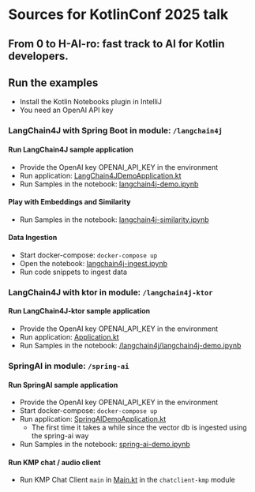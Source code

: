 # Sources for KotlinConf 2025 talk 
## From 0 to H-AI-ro: fast track to AI for Kotlin developers.

## Run the examples
- Install the Kotlin Notebooks plugin in IntelliJ
- You need an OpenAI API key

### LangChain4J with Spring Boot in module: `/langchain4j`

#### Run LangChain4J sample application
- Provide the OpenAI key OPENAI_API_KEY in the environment
- Run application: [LangChain4JDemoApplication.kt](langchain4j/src/main/kotlin/dev/example/LangChain4JDemoApplication.kt)
- Run Samples in the notebook: [langchain4j-demo.ipynb](langchain4j/langchain4j-demo.ipynb)


#### Play with Embeddings and Similarity
- Run Samples in the notebook: [langchain4j-similarity.ipynb](langchain4j/langchain4j-similarity.ipynb)


#### Data Ingestion
- Start docker-compose: `docker-compose up`
- Open the notebook: [langchain4j-ingest.ipynb](langchain4j/langchain4j-ingest.ipynb)
- Run code snippets to ingest data


### LangChain4J with ktor in module: `/langchain4j-ktor`

#### Run LangChain4J-ktor sample application
- Provide the OpenAI key OPENAI_API_KEY in the environment
- Run application: [Application.kt](langchain4j/src/main/kotlin/dev/example/LangChain4JDemoApplication.kt)
- Run Samples in the notebook: [/langchain4j/langchain4j-demo.ipynb](langchain4j/langchain4j-demo.ipynb)


### SpringAI in module: `/spring-ai`

#### Run SpringAI sample application
- Provide the OpenAI key OPENAI_API_KEY in the environment
- Start docker-compose: `docker-compose up`
- Run application: [SpringAIDemoApplication.kt](spring-ai/src/main/kotlin/dev/example/SpringAIDemoApplication.kt)
  - The first time it takes a while since the vector db is ingested using the spring-ai way
- Run Samples in the notebook: [spring-ai-demo.ipynb](spring-ai/spring-ai-demo.ipynb)


#### Run KMP chat / audio client
- Run KMP Chat Client `main` in  [Main.kt](spring-ai/src/test/kotlin/dev/example/ChatClient.kt) in the `chatclient-kmp` module
